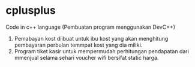 # cplusplus
Code in c++ language (Pembuatan program menggunakan DevC++)

1. Pemabayan kost diibuat untuk ibu kost yang akan menghitung pembayaran perbulan temmpat kost yang dia miliki.
2. Program tiket kasir untuk mempermudah perhitungan pendapatan dari mmenjual selama sehari voucher wifi bersifat static harga. 
